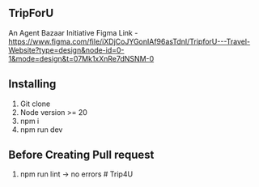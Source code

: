 ## TripForU

An Agent Bazaar Initiative
Figma Link - https://www.figma.com/file/iXDjCoJYGonIAf96asTdnI/TripforU---Travel-Website?type=design&node-id=0-1&mode=design&t=07Mk1xXnRe7dNSNM-0


## Installing
1. Git clone
2. Node version >= 20
3. npm i
4. npm run dev

## Before Creating Pull request
1. npm run lint -> no errors
#   T r i p 4 U  
 